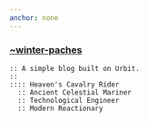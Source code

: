 ```yaml
---
anchor: none
---
```


<div class="lead">
  <h3 class="i-b">
    <a href="https://urbit.org">
      <div class="logo"></div>
    </a>
    <a href="/">~winter-paches</a>
  </h3>
</div>

    :: A simple blog built on Urbit.
    ::
    :::: Heaven's Cavalry Rider
      :: Ancient Celestial Mariner
      :: Technological Engineer
      :: Modern Reactionary

<list dataType="post"></list>
